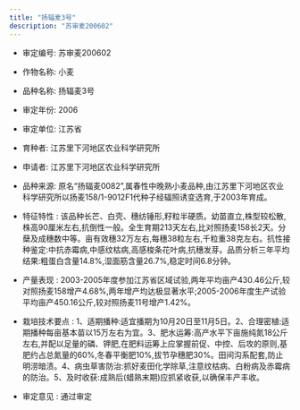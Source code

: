 ```yaml
---
title: "扬辐麦3号"
description: "苏审麦200602"
---
```

* 审定编号:  苏审麦200602

*  作物名称:  小麦

*  品种名称:  扬辐麦3号

*  审定年份:  2006

*  审定单位:  江苏省

* 育种者:  江苏里下河地区农业科学研究所

*  申请者:  江苏里下河地区农业科学研究所

*  品种来源:  原名“扬辐麦0082”,属春性中晚熟小麦品种,由江苏里下河地区农业科学研究所以扬麦158/1-9012F1代种子经辐照诱变选育,于2003年育成。

*  特征特性 : 
该品种长芒、白壳、穗纺锤形,籽粒半硬质。幼苗直立,株型较松散,株高90厘米左右,抗倒性一般。全生育期213天左右,比对照扬麦158长2天。分蘖及成穗数中等。亩有效穗32万左右,每穗38粒左右,千粒重38克左右。抗性接种鉴定:中抗赤霉病,中感纹枯病,高感梭条花叶病,抗穗发芽。品质分析三年平均结果:粗蛋白含量14.8%,湿面筋含量26.7%,稳定时间6.8分钟。
 
*  产量表现 : 
2003-2005年度参加江苏省区域试验,两年平均亩产430.46公斤,较对照扬麦158增产4.68%,两年增产均达极显著水平;2005-2006年度生产试验平均亩产450.16公斤,较对照扬麦11号增产1.42%。

*  栽培技术要点 : 
1、适期播种:适宜播期为10月20日至11月5日。2、合理密植:适期播种每亩基本苗以15万左右为宜。3、肥水运筹:高产水平下亩施纯氮18公斤左右,并配以足量的磷、钾肥,在肥料运筹上应掌握前促、中控、后攻的原则,基肥约占总氮量的60%,冬春平衡肥10%,拔节孕穗肥30%。田间沟系配套,防止明涝暗渍。4、病虫草害防治:抓好麦田化学除草,注意纹枯病、白粉病及赤霉病的防治。5、及时收获:成熟后(蜡熟末期)应抓紧收获,以确保丰产丰收。

*  审定意见 : 
通过审定
